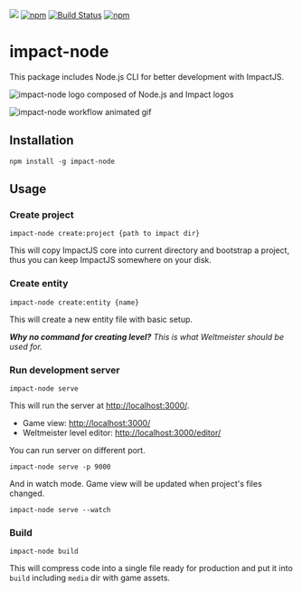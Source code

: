 ![](https://img.shields.io/badge/maintainer%20needed-!-red.svg)
[![npm](https://img.shields.io/npm/v/impact-node.svg)](https://www.npmjs.com/package/impact-node)
[![Build Status](https://travis-ci.org/roman01la/impact-node.svg?branch=master)](https://travis-ci.org/roman01la/impact-node)
[![npm](https://img.shields.io/npm/dm/impact-node.svg)](https://www.npmjs.com/package/impact-node)

impact-node
===========

This package includes Node.js CLI for better development with ImpactJS.

![impact-node logo composed of Node.js and Impact logos](impact-node_logo.png)

![impact-node workflow animated gif](impact-node_workflow.gif)

## Installation

`npm install -g impact-node`

## Usage

### Create project

`impact-node create:project {path to impact dir}`

This will copy ImpactJS core into current directory and bootstrap a project, thus you can keep ImpactJS somewhere on your disk.

### Create entity

`impact-node create:entity {name}`

This will create a new entity file with basic setup.

***Why no command for creating level?***
*This is what Weltmeister should be used for.*

### Run development server

`impact-node serve`

This will run the server at [http://localhost:3000/](localhost:3000).

- Game view: [http://localhost:3000/](localhost:3000/)
- Weltmeister level editor: [http://localhost:3000/editor/](localhost:3000/editor/)

You can run server on different port.

`impact-node serve -p 9000`

And in watch mode. Game view will be updated when project's files changed.

`impact-node serve --watch`

### Build

`impact-node build`

This will compress code into a single file ready for production and put it into `build` including `media` dir with game assets.
